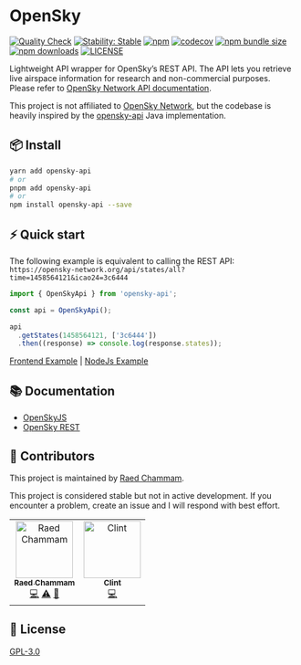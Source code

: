 # OpenSky

[![Quality Check](https://github.com/raed667/opensky-api/actions/workflows/ci.yml/badge.svg)](https://github.com/raed667/opensky-api/actions/workflows/ci.yml)
[![Stability: Stable](https://img.shields.io/badge/stability-stable-brightgreen.svg)](https://raed667.github.io/opensky-api/globals.html)
[![npm](https://img.shields.io/npm/v/opensky-api)](https://www.npmjs.com/package/opensky-api)
[![codecov](https://codecov.io/gh/raed667/opensky-api/branch/main/graph/badge.svg?token=NDV86JJG7V)](https://codecov.io/gh/raed667/opensky-api)
[![npm bundle size](https://img.shields.io/bundlephobia/minzip/opensky-api)](https://www.npmjs.com/package/opensky-api)
[![npm downloads](https://img.shields.io/npm/dt/opensky-api)](https://www.npmjs.com/package/opensky-api)
[![LICENSE](https://img.shields.io/npm/l/opensky-api)](https://github.com/raed667/opensky-api/blob/main/LICENSE)

Lightweight API wrapper for OpenSky’s REST API. The API lets you retrieve live airspace information for research and non-commercial purposes. Please refer to [OpenSky Network API documentation](https://openskynetwork.github.io/opensky-api/index.html).

This project is not affiliated to [OpenSky Network](https://github.com/openskynetwork), but the codebase is heavily inspired by the [opensky-api](https://github.com/openskynetwork/opensky-api) Java implementation.

## 📦 Install

```sh
yarn add opensky-api
# or
pnpm add opensky-api
# or
npm install opensky-api --save
```

## ⚡️ Quick start

The following example is equivalent to calling the REST API: `https://opensky-network.org/api/states/all?time=1458564121&icao24=3c6444`

```ts
import { OpenSkyApi } from 'opensky-api';

const api = OpenSkyApi();

api
  .getStates(1458564121, ['3c6444'])
  .then((response) => console.log(response.states));
```

[Frontend Example](https://codesandbox.io/s/stoic-keldysh-y0mj7o?file=/src/App.js) | [NodeJs Example](https://codesandbox.io/s/billowing-glitter-l2nj36?file=/routes/index.js)

## 📚 Documentation

- [OpenSkyJS](https://raed667.github.io/opensky-api/)
- [OpenSky REST](https://openskynetwork.github.io/opensky-api/rest.html)

## 👥 Contributors

This project is maintained by [Raed Chammam](https://raed.dev).

This project is considered stable but not in active development. If you encounter a problem, create an issue and I will respond with best effort.

<!-- ALL-CONTRIBUTORS-LIST:START - Do not remove or modify this section -->
<!-- prettier-ignore-start -->
<!-- markdownlint-disable -->
<table>
  <tbody>
    <tr>
      <td align="center"><a href="https://raed.dev"><img src="https://avatars.githubusercontent.com/u/1442690?v=4?s=100" width="100px;" alt="Raed Chammam"/><br /><sub><b>Raed Chammam</b></sub></a><br /><a href="https://github.com/raed667/opensky-api/commits?author=Raed667" title="Code">💻</a> <a href="https://github.com/raed667/opensky-api/commits?author=Raed667" title="Tests">⚠️</a> <a href="https://github.com/raed667/opensky-api/commits?author=Raed667" title="Documentation">📖</a></td>
      <td align="center"><a href="https://github.com/howellcc"><img src="https://avatars.githubusercontent.com/u/1156320?v=4?s=100" width="100px;" alt="Clint"/><br /><sub><b>Clint</b></sub></a><br /><a href="https://github.com/raed667/opensky-api/commits?author=howellcc" title="Code">💻</a></td>
    </tr>
  </tbody>
</table>

<!-- markdownlint-restore -->
<!-- prettier-ignore-end -->

<!-- ALL-CONTRIBUTORS-LIST:END -->

## 📜 License

[GPL-3.0](LICENSE)
